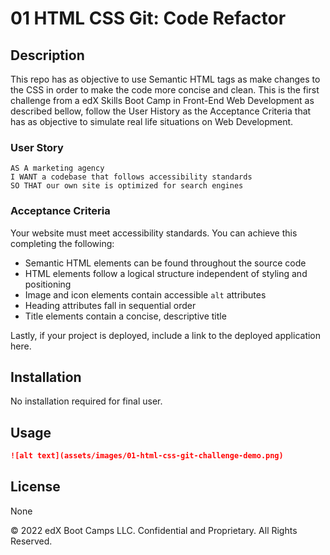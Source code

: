 # 01 HTML CSS Git: Code Refactor

## Description 

This repo has as objective to use Semantic HTML tags as make changes to the CSS in order to make the code more concise and clean. This is the first challenge from a edX Skills Boot Camp in Front-End Web Development as described bellow, follow the User History as the Acceptance Criteria that has as objective to simulate real life situations on Web Development.

### User Story

```
AS A marketing agency
I WANT a codebase that follows accessibility standards
SO THAT our own site is optimized for search engines
```

### Acceptance Criteria

Your website must meet accessibility standards. You can achieve this completing the following:

* Semantic HTML elements can be found throughout the source code
* HTML elements follow a logical structure independent of styling and positioning
* Image and icon elements contain accessible `alt` attributes
* Heading attributes fall in sequential order
* Title elements contain a concise, descriptive title

Lastly, if your project is deployed, include a link to the deployed application here.

## Installation

No installation required for final user.


## Usage 

```md
![alt text](assets/images/01-html-css-git-challenge-demo.png)
```


## License

None


© 2022 edX Boot Camps LLC. Confidential and Proprietary. All Rights Reserved.
